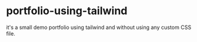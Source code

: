 # portfolio-using-tailwind
it's a small demo portfolio using tailwind and without using any custom CSS file. 
